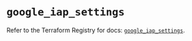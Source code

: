 # `google_iap_settings`

Refer to the Terraform Registry for docs: [`google_iap_settings`](https://registry.terraform.io/providers/hashicorp/google/6.19.0/docs/resources/iap_settings).
